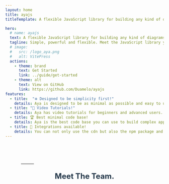 ```yaml
---
layout: home
title: ayajs
titleTemplate: A flexible JavaScript library for building any kind of diagrams quickly and in a programmatic way

hero:
  # name: ayajs
  text: A flexible JavaScript library for building any kind of diagrams quickly and in a programmatic way
  tagline: Simple, powerful and flexible. Meet the JavaScript library you've always needed.
  # image:
  #   src: /logo_aya.png
  #   alt: VitePress
  actions:
    - theme: brand
      text: Get Started
      link: ../guide/get-started
    - theme: alt
      text: View on GitHub
      link: https://github.com/Duamelo/ayajs
features:
  - title:  "➕ Designed to be simplicity first!"
    details: Aya is designed to be as minimal as possible and easy to use through its components.
  - title: "🎥 Video Tutorials!"
    details: Aya has video tutorials for beginners and advanced users..
  - title: 🏆 Best minimal code base!
    details: Aya is the best code base you can use to build complex applications.
  - title: 🧩 Integrations available!
    details: You can not only use the cdn but also the npm package and integrate it to your mithriljs, vue or react applications.
---
```

<style scoped>
  .main-block{
      height:100px;
      width:80%;
      margin:0px auto;
    /*background:grey;*/
  }
  .team{
    text-align:center;
    color: #213547;
    font-size: 24px;
  }
  .mit_license{
    text-align:center;
    color: #969696;
  }
  .copyright{
    text-align:center;
    color: #969696;
  }
  .hr{
    position: relative;
    width: 10%;
    color: #969696;
  }
</style>

<br/>
<br/>
<br/>

<div class="main-block">
  <hr class="hr"/>
  <p class="team"> <strong> Meet The Team. </strong></p>
</div>

<script setup>
import { VPTeamMembers } from 'vitepress/theme'


const members = [
  {
    avatar: 'profil.jpeg',
    name: 'David DOSSEH',
    title: 'Creator',
    links: [
      { icon: 'github', link: 'https://github.com/Duamelo' },
    ]
  },
  {
    avatar: 'romaric.jpg',
    name: 'Conité GBODOGBE',
    title: 'Developer',
    links: [
      { icon: 'github', link: 'https://github.com/Conite002' },
    ]
  },
  {
    avatar: 'marie-ange.jpg',
    name: 'Marie-Ange AIKPE',
    title: 'Developer',
    links: [
      { icon: 'github', link: 'https://github.com/MarieAngeLeslie' },
    ]
  },
  {
    avatar: 'abel.jpg',
    name: 'Abel',
    title: 'Developer',
    links: [
      { icon: 'github', link: 'https://github.com/abel2319' },
    ]
  },
  {
    avatar: 'tiffane.jpg',
    name: 'Tiffane ZOHOUNGBOGBO',
    title: 'Developer',
    links: [
      { icon: 'github', link: 'https://github.com/tiffan-source' },
    ]
  }
]
</script>

<VPTeamMembers size="small" :members="members" />

